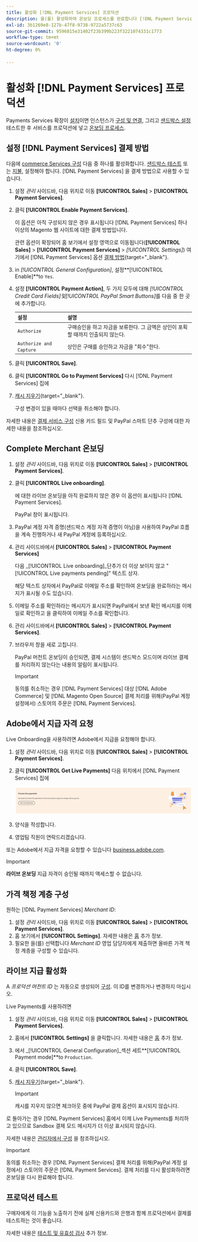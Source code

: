 ```yaml
---
title: 활성화 [!DNL Payment Services] 프로덕션
description: 을(를) 활성화하여 온보딩 프로세스를 완료합니다 [!DNL Payment Services] 제작 관련
exl-id: 3b1269e8-127b-47f8-9738-9722a5737c63
source-git-commit: 9596815e31402f23b399b223f3221074331c1773
workflow-type: tm+mt
source-wordcount: '0'
ht-degree: 0%

---
```


# 활성화 [!DNL Payment Services] 프로덕션

Payments Services 확장이 [설치](install.md)이면 인스턴스가 [구성 및 연결](connect.md), 그리고 [샌드박스 설정](sandbox.md) 테스트한 후 서비스를 프로덕션에 넣고 [온보딩 프로세스](onboard.md).

## 설정 [!DNL Payment Services] 결제 방법

다음에 [commerce Services 구성](connect.md#configure-commerce-services) 다음 중 하나를 활성화합니다. [샌드박스 테스트](sandbox.md#enable-sandbox-testing) 또는 [지불](#enable-live-payments), 설정해야 합니다. [!DNL Payment Services] 을 결제 방법으로 사용할 수 있습니다.

1. 설정 _관리_ 사이드바, 다음 위치로 이동 **[!UICONTROL Sales]** > **[!UICONTROL Payment Services]**.
1. 클릭 **[!UICONTROL Enable Payment Services]**.

   이 옵션은 아직 구성되지 않은 경우 표시됩니다 [!DNL Payment Services] 하나 이상의 Magento 웹 사이트에 대한 결제 방법입니다.

   관련 옵션이 확장되어 홈 보기에서 설정 영역으로 이동됩니다(**[!UICONTROL Sales]** > **[!UICONTROL Payment Services]** > _[!UICONTROL Settings]_) 여기에서 [!DNL Payment Services] 옵션 [결제 방법](https://docs.magento.com/user-guide/configuration/sales/payment-methods.html){target=&quot;_blank&quot;}.

1. in _[!UICONTROL General Configuration]_, 설정&#x200B;**[!UICONTROL Enable]**to `Yes`.
1. 설정 **[!UICONTROL Payment Action]**, 두 가지 모두에 대해 _[!UICONTROL Credit Card Fields]_및_[!UICONTROL PayPal Smart Buttons]_&#x200B;를 다음 중 한 곳에 추가합니다.

   | 설정 | 설명 |
   |---|---|
   | `Authorize` | 구매승인을 하고 자금을 보류한다. 그 금액은 상인이 포획할 때까지 인출되지 않는다. |
   | `Authorize and Capture` | 상인은 구매를 승인하고 자금을 &quot;회수&quot;한다. |

1. 클릭 **[!UICONTROL Save]**.
1. 클릭 **[!UICONTROL Go to Payment Services]** 다시 [!DNL Payment Services] 집에
1. [캐시 지우기](https://docs.magento.com/user-guide/system/cache-management.html){target=&quot;_blank&quot;}.

   구성 변경이 있을 때마다 선택을 취소해야 합니다.

자세한 내용은 [결제 서비스 구성](settings.md) 신용 카드 필드 및 PayPal 스마트 단추 구성에 대한 자세한 내용을 참조하십시오.

## Complete Merchant 온보딩

1. 설정 _관리_ 사이드바, 다음 위치로 이동 **[!UICONTROL Sales]** > **[!UICONTROL Payment Services]**.
1. 클릭 **[!UICONTROL Live onboarding]**.

   에 대한 라이브 온보딩을 아직 완료하지 않은 경우 이 옵션이 표시됩니다 [!DNL Payment Services].

   PayPal 창이 표시됩니다.

1. PayPal 계정 자격 증명(샌드박스 계정 자격 증명이 아님)을 사용하여 PayPal 흐름을 계속 진행하거나 새 PayPal 계정에 등록하십시오.
1. 관리 사이드바에서 **[!UICONTROL Sales]** > **[!UICONTROL Payment Services]**

   다음 _[!UICONTROL Live onboarding]_단추가 더 이상 보이지 않고 &quot;[!UICONTROL Live payments pending]&quot; 텍스트 상자.

   해당 텍스트 상자에서 PayPal로 이메일 주소를 확인하여 온보딩을 완료하라는 메시지가 표시될 수도 있습니다.

1. 이메일 주소를 확인하라는 메시지가 표시되면 PayPal에서 보낸 확인 메시지를 이메일로 확인하고 을 클릭하여 이메일 주소를 확인합니다.
1. 관리 사이드바에서 **[!UICONTROL Sales]** > **[!UICONTROL Payment Services]**.
1. 브라우저 창을 새로 고칩니다.

   PayPal 머천트 온보딩이 승인되면, 결제 시스템이 샌드박스 모드이며 라이브 결제를 처리하지 않는다는 내용의 알림이 표시됩니다.

   >[!IMPORTANT]
   >
   >동의를 취소하는 경우 [!DNL Payment Services] 대상 [!DNL Adobe Commerce] 및 [!DNL Magento Open Source] 결제 처리를 위해(PayPal 계정 설정에서) 스토어의 주문은 [!DNL Payment Services].

## Adobe에서 지급 자격 요청

Live Onboarding을 사용하려면 Adobe에서 지급을 요청해야 합니다.

1. 설정 _관리_ 사이드바, 다음 위치로 이동 **[!UICONTROL Sales]** > **[!UICONTROL Payment Services]**.
1. 클릭 **[!UICONTROL Get Live Payments]** 다음 위치에서 [!DNL Payment Services] 집에

   ![권한 요청](assets/request-entitlements.png)

1. 양식을 작성합니다.
1. 영업팀 직원이 연락드리겠습니다.

또는 Adobe에서 지급 자격을 요청할 수 있습니다 [business.adobe.com](https://business.adobe.com/resources/payment-services.html).

>[!IMPORTANT]
>
>**라이브 온보딩** 지급 자격이 승인될 때까지 액세스할 수 없습니다.

## 가격 책정 계층 구성

원하는 [!DNL Payment Services] _Merchant ID_:


1. 설정 _관리_ 사이드바, 다음 위치로 이동 **[!UICONTROL Sales]** > **[!UICONTROL Payment Services]**.
1. 홈 보기에서 **[!UICONTROL Settings]**. 자세한 내용은 [홈](payments-home.md) 추가 정보.
1. 필요한 을(를) 선택합니다 _Merchant ID_ 영업 담당자에게 제출하면 올바른 가격 책정 계층을 구성할 수 있습니다.

## 라이브 지급 활성화

A _프로덕션 머천트 ID_ 는 자동으로 생성되어 [구성](configure-admin.md). 이 ID를 변경하거나 변경하지 마십시오.

Live Payments를 사용하려면

1. 설정 _관리_ 사이드바, 다음 위치로 이동 **[!UICONTROL Sales]** > **[!UICONTROL Payment Services]**.
1. 홈에서 **[!UICONTROL Settings]** 을 클릭합니다. 자세한 내용은 [홈](payments-home.md) 추가 정보.
1. 에서 _[!UICONTROL General Configuration]_섹션 세트&#x200B;**[!UICONTROL Payment mode]**to `Production`.
1. 클릭 **[!UICONTROL Save]**.
1. [캐시 지우기](https://docs.magento.com/user-guide/system/cache-management.html){target=&quot;_blank&quot;}.

   >[!IMPORTANT]
   >
   >캐시를 지우지 않으면 체크아웃 중에 PayPal 결제 옵션이 표시되지 않습니다.

로 돌아가는 경우 [!DNL Payment Services] 홈에서 이제 Live Payments를 처리하고 있으므로 Sandbox 결제 모드 메시지가 더 이상 표시되지 않습니다.

자세한 내용은 [관리자에서 구성](configure-admin.md) 을 참조하십시오.

>[!IMPORTANT]
>
>동의를 취소하는 경우 [!DNL Payment Services] 결제 처리를 위해(PayPal 계정 설정에서) 스토어의 주문은 [!DNL Payment Services]. 결제 처리를 다시 활성화하려면 온보딩을 다시 완료해야 합니다.

## 프로덕션 테스트

구매자에게 이 기능을 노출하기 전에 실제 신용카드와 은행과 함께 프로덕션에서 결제를 테스트하는 것이 좋습니다.

자세한 내용은 [테스트 및 유효성 검사](test-validate.md) 추가 정보.
